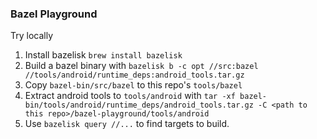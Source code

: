 ### Bazel Playground

Try locally

1. Install bazelisk `brew install bazelisk`
2. Build a bazel binary
   with `bazelisk b -c opt //src:bazel //tools/android/runtime_deps:android_tools.tar.gz`
3. Copy `bazel-bin/src/bazel` to this repo's `tools/bazel`
4. Extract android tools to `tools/android`
   with `tar -xf bazel-bin/tools/android/runtime_deps/android_tools.tar.gz -C <path to this repo>/bazel-playground/tools/android`
5. Use `bazelisk query //...` to find targets to build.